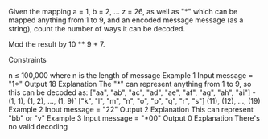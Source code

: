 Given the mapping a = 1, b = 2, ... z = 26, as well as "*" which can be mapped anything from 1 to 9, and an encoded message message (as a string), count the number of ways it can be decoded.

Mod the result by 10 ** 9 + 7.

Constraints

n ≤ 100,000 where n is the length of message
Example 1
Input
message = "1*"
Output
18
Explanation
The "*" can represent anything from 1 to 9, so this can be decoded as:
["aa", "ab", "ac", "ad", "ae", "af", "ag", "ah", "ai"] - (1, 1), (1, 2), ..., (1, 9)`
["k", "l", "m", "n", "o", "p", "q", "r", "s"] (11), (12), ..., (19)
Example 2
Input
message = "22"
Output
2
Explanation
This can represent "bb" or "v"
Example 3
Input
message = "*00"
Output
0
Explanation
There's no valid decoding
